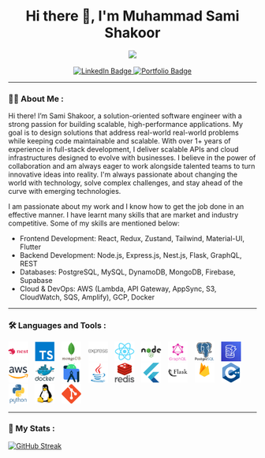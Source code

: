  <h1 align="center">
 Hi there 👋, I'm Muhammad Sami Shakoor 
</h1>
<div id="header" align="center">
<img src="https://media.giphy.com/media/HscDLzkO8EOTmgkhQP/giphy.gif?cid=ecf05e47f27jaar4y2e60h1tkmta5hx7inofzjzkmkss40xi&ep=v1_gifs_search&rid=giphy.gif&ct=g" width="200"/>
</div>

<p>
<div id="badges" align="center">
  <a href="https://www.linkedin.com/in/msamishakoor/">
    <img src="https://img.shields.io/badge/LinkedIn-blue?style=for-the-badge&logo=linkedin&logoColor=white" alt="LinkedIn Badge"/>
  </a>
  <a href="https://www.samishakoor.me/">
    <img src="https://img.shields.io/badge/Portfolio-181717?style=for-the-badge&logo=personal-website&logoColor=white" alt="Portfolio Badge"/>
  </a>
</div>
</p>

---
### :man_technologist: About Me :

Hi there! I’m Sami Shakoor, a solution-oriented software engineer with a strong passion for building scalable, high-performance applications. My goal is to design solutions that address real-world real-world problems while keeping code maintainable and scalable. With over 1+ years of experience in full-stack development, I deliver scalable APIs and cloud infrastructures designed to evolve with businesses. I believe in the power of collaboration and am always eager to work alongside talented teams to turn innovative ideas into reality. I'm always passionate about changing the world with technology, solve complex challenges, and stay ahead of the curve with emerging technologies.

<p>
I am passionate about my work and I know how to get the job done in an effective manner. I have learnt many skills that are market and industry competitive. Some of my skills are mentioned below:  
</p>

-   Frontend Development: React, Redux, Zustand, Tailwind, Material-UI, Flutter
-   Backend Development: Node.js, Express.js, Nest.js, Flask, GraphQL, REST
-   Databases: PostgreSQL, MySQL, DynamoDB, MongoDB, Firebase, Supabase
-   Cloud & DevOps: AWS (Lambda, API Gateway, AppSync, S3, CloudWatch, SQS, Amplify), GCP, Docker

---
### :hammer_and_wrench: Languages and Tools :
<div>
 
<img src="https://github.com/devicons/devicon/blob/master/icons/nestjs/nestjs-original-wordmark.svg" title="NestJS" alt="NestJS" width="40" height="40" style="margin-right: 10px;"/>
<img src="https://github.com/devicons/devicon/blob/master/icons/typescript/typescript-original.svg" title="TypeScript" alt="TypeScript" width="40" height="40" style="margin-right: 10px;"/>
<img src="https://github.com/devicons/devicon/blob/master/icons/mongodb/mongodb-original-wordmark.svg" title="MongoDB" alt="MongoDB" width="40" height="40" style="margin-right: 10px;"/>
<img src="https://github.com/devicons/devicon/blob/master/icons/express/express-original-wordmark.svg" title="Express" alt="Express" width="40" height="40" style="margin-right: 10px;"/>
<img src="https://github.com/devicons/devicon/blob/master/icons/react/react-original.svg" title="React" alt="React" width="40" height="40" style="margin-right: 10px;"/>
<img src="https://github.com/devicons/devicon/blob/master/icons/nodejs/nodejs-original-wordmark.svg" title="Node.js" alt="Node.js" width="40" height="40" style="margin-right: 10px;"/>
<img src="https://github.com/devicons/devicon/blob/master/icons/graphql/graphql-plain-wordmark.svg" title="GraphQL" alt="GraphQL" width="40" height="40" style="margin-right: 10px;"/>
<img src="https://github.com/devicons/devicon/blob/master/icons/postgresql/postgresql-original-wordmark.svg" title="PostgreSQL" alt="PostgreSQL" width="40" height="40" style="margin-right: 10px;"/>
<img src="https://github.com/devicons/devicon/blob/master/icons/dynamodb/dynamodb-original.svg" title="DynamoDB" alt="DynamoDB" width="40" height="40" style="margin-right: 10px;"/>
<img src="https://github.com/devicons/devicon/blob/master/icons/amazonwebservices/amazonwebservices-original-wordmark.svg" title="AWS" alt="AWS" width="40" height="40" style="margin-right: 10px;"/>
<img src="https://github.com/devicons/devicon/blob/master/icons/docker/docker-original-wordmark.svg" title="Docker" alt="Docker" width="40" height="40" style="margin-right: 10px;"/>
<img src="https://github.com/devicons/devicon/blob/master/icons/androidstudio/androidstudio-original.svg" title="Android Studio" alt="Android Studio" width="40" height="40" style="margin-right: 10px;"/>
<img src="https://github.com/devicons/devicon/blob/master/icons/java/java-original.svg" title="Java" alt="Java" width="40" height="40" style="margin-right: 10px;"/>
<img src="https://github.com/devicons/devicon/blob/master/icons/redis/redis-original-wordmark.svg" title="Redis" alt="Redis" width="40" height="40" style="margin-right: 10px;"/>
<img src="https://github.com/devicons/devicon/blob/master/icons/flutter/flutter-original.svg" title="Flutter" alt="Flutter" width="40" height="40" style="margin-right: 10px;"/>
<img src="https://github.com/devicons/devicon/blob/master/icons/flask/flask-original-wordmark.svg" title="Flask" alt="Flask" width="40" height="40" style="margin-right: 10px;"/>
<img src="https://github.com/devicons/devicon/blob/master/icons/firebase/firebase-original-wordmark.svg" title="Firebase" alt="Firebase" width="40" height="40" style="margin-right: 10px;"/>
<img src="https://github.com/devicons/devicon/blob/master/icons/cplusplus/cplusplus-original.svg" title="Git" alt="Git" width="40" height="40" style="margin-right: 10px;"/>
<img src="https://github.com/devicons/devicon/blob/master/icons/python/python-original-wordmark.svg" title="python" alt="python" width="40" height="40" style="margin-right: 10px;"/>
<img src="https://github.com/devicons/devicon/blob/master/icons/linux/linux-original.svg" title="Git" alt="Git" width="40" height="40" style="margin-right: 10px;"/>
<img src="https://github.com/devicons/devicon/blob/master/icons/git/git-original.svg" title="Git" alt="Git" width="40" height="40" style="margin-right: 10px;"/>

</div>

---

### :dart: My Stats :

[![GitHub Streak](http://github-readme-streak-stats.herokuapp.com?user=samishakoor&theme=nightowl&date_format=M%20j%5B%2C%20Y%5D)](https://git.io/streak-stats)
